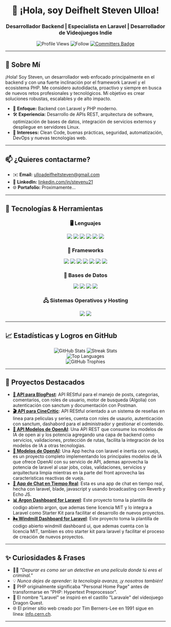 <h1 align="center">👋 ¡Hola, soy Deifhelt Steven Ulloa!</h1>
<h3 align="center">Desarrollador Backend | Especialista en Laravel | Desarrollador de Videojuegos Indie</h3>

<p align="center">
  <img src="https://komarev.com/ghpvc/?username=stevenu21&label=Profile%20Views&color=0e75b6&style=flat" alt="Profile Views" />
  <img src="https://img.shields.io/github/followers/stevenu21?label=Follow&style=social" alt="Follow" />
  <a href="https://user-badge.committers.top/nicaragua_private/StevenU21" target="_blank">
    <img src="https://user-badge.committers.top/nicaragua_private/StevenU21.svg" alt="Committers Badge" />
  </a>
</p>

---

## 🌟 Sobre Mí

¡Hola! Soy Steven, un desarrollador web enfocado principalmente en el backend y con una fuerte inclinación por el framework Laravel y el ecosistema PHP. Me considero autodidacta, proactivo y siempre en busca de nuevos retos profesionales y tecnológicos. Mi objetivo es crear soluciones robustas, escalables y de alto impacto.

- 🎯 **Enfoque:** Backend con Laravel y PHP moderno.
- 🛠️ **Experiencia:** Desarrollo de APIs REST, arquitectura de software, optimización de bases de datos, integración de servicios externos y despliegue en servidores Linux.
- 🚀 **Intereses:** Clean Code, buenas prácticas, seguridad, automatización, DevOps y nuevas tecnologías web.
---

## 📫 ¿Quieres contactarme?

- ✉️ **Email:** ulloadeifheltsteven@gmail.com
- 💼 **LinkedIn:** [linkedin.com/in/stevenu21](https://www.linkedin.com/in/deifhelt-ulloa-12b56323a/)
- 🌐 **Portafolio:** Proximamente...

---

## 🔧 Tecnologías & Herramientas

<div align="center">

<h3 align="center">🖥️ Lenguajes</h3>
<span>
  <img src="https://img.shields.io/badge/PHP-777BB4?style=for-the-badge&logo=php&logoColor=white"/>
  <img src="https://img.shields.io/badge/JavaScript-F7DF1E?style=for-the-badge&logo=javascript&logoColor=black"/>
  <img src="https://img.shields.io/badge/C%23-239120?style=for-the-badge&logo=c-sharp&logoColor=white"/>
  <img src="https://img.shields.io/badge/GDScript-478CBF?style=for-the-badge&logo=godot-engine&logoColor=white"/>
  <img src="https://img.shields.io/badge/HTML5-E34F26?style=for-the-badge&logo=html5&logoColor=white"/>
  <img src="https://img.shields.io/badge/CSS3-1572B6?style=for-the-badge&logo=css3&logoColor=white"/>
</span>

<br>

<h3 align="center">🚀 Frameworks</h3>
<span>
  <img src="https://img.shields.io/badge/Laravel-FF2D20?style=for-the-badge&logo=laravel&logoColor=white"/>
  <img src="https://img.shields.io/badge/Godot-483D8B?style=for-the-badge&logo=godot-engine&logoColor=white"/>
  <img src="https://img.shields.io/badge/.NET%20MAUI-512BD4?style=for-the-badge&logo=dotnet&logoColor=white"/>
  <img src="https://img.shields.io/badge/Bootstrap-7952B3?style=for-the-badge&logo=bootstrap&logoColor=white"/>
  <img src="https://img.shields.io/badge/Tailwind%20CSS-06B6D4?style=for-the-badge&logo=tailwindcss&logoColor=white"/>
  <img src="https://img.shields.io/badge/NPM-CB3837?style=for-the-badge&logo=npm&logoColor=white"/>
  <img src="https://img.shields.io/badge/Vite-646CFF?style=for-the-badge&logo=vite&logoColor=white"/>
</span>

<br>

<h3 align="center">💾 Bases de Datos</h3>
<span>
  <img src="https://img.shields.io/badge/MySQL-005C84?style=for-the-badge&logo=mysql&logoColor=white"/>
  <img src="https://img.shields.io/badge/Microsoft%20SQL%20Server-CC2927?style=for-the-badge&logo=microsoft%20sql%20server&logoColor=white"/>
  <img src="https://img.shields.io/badge/MariaDB-003545?style=for-the-badge&logo=mariadb&logoColor=white"/>
  <img src="https://img.shields.io/badge/SQLite-003B57?style=for-the-badge&logo=sqlite&logoColor=white"/>
</span>

<br>

<h3 align="center">🖧 Sistemas Operativos y Hosting</h3>
<span>
  <img src="https://img.shields.io/badge/Ubuntu-E95420?style=for-the-badge&logo=ubuntu&logoColor=white"/>
  <img src="https://img.shields.io/badge/Nginx-009639?style=for-the-badge&logo=nginx&logoColor=white"/>
</span>

</div>

---

## 📈 Estadísticas y Logros en GitHub

<div align="center">
  <img src="https://github-readme-stats.vercel.app/api?username=StevenU21&show_icons=true&theme=radical&hide_border=true&include_all_commits=true&count_private=true&card_width=500" alt="GitHub Stats"/>
  <img src="https://github-readme-streak-stats.herokuapp.com/?user=stevenu21&theme=radical&hide_border=true" alt="Streak Stats" />
  <br/>
  <img src="https://github-readme-stats.vercel.app/api/top-langs?username=stevenu21&layout=compact&theme=radical&hide_border=true" alt="Top Languages" />
  <br/>
  <img src="https://github-profile-trophy.vercel.app/?username=StevenU21&theme=radical&no-frame=true&column=4" alt="GitHub Trophies" />
</div>

---

## 🚀 Proyectos Destacados

- [**📰 API para BlogPost**](https://github.com/StevenU21/blog_post-api-backend): API REStful para el manejo de posts, categorias, comentarios, con roles de usuario, motor de busqueda (Algolia) con autenticación con sanctum y documentación con Postman.
- [**🎬 API para CineCritic**](https://github.com/StevenU21/cine-critic-api): API REStful orientado a un sistema de reseñas en linea para peliculas y series, cuenta con roles de usaurio, autenticación con sanctum, dashabord para el administrador y gestionar el contenido.
- [**🔌 API Modelos de OpenAI**](https://github.com/StevenU21/openAI-models-api): Una API REST que consume los modelos de IA de open ai y los potencia agregando una capa de backend como servicios, validaciones, protección de rutas, facilita la integración de los modelos de IA a otras tecnologias.
- [**🤖 Modelos de OpenAI**](https://github.com/StevenU21/laravel-inertia-vue-ai-models): Una App hecha con laravel e inertia con vuejs, es un proyecto completo implementando los principales modelos de IA que ofrece OpenAI con su servicio de API, ademas aprovecha la potencia de laravel al usar jobs, colas, validaciones, servicios y arquitectura limpia mientras en la parte del front aprovecha las caracteristicas reactivas de vuejs.
- [**💬 App de Chat en Tiempo Real**](https://github.com/StevenU21/laravel-reverb-chat): Esta es una app de chat en tiempo real, hecha con laravel, blade, javascript y usando broadcasting con Reverb y Echo JS.
- [**📊 Argon Dashboard for Laravel**](https://github.com/StevenU21/argon-laravel): Este proyecto toma la plantilla de codigo abierto argon, que ademas tiene licencia MIT y lo integra a Laravel como Starter Kit para facilitar el desarrollo de nuevos proyectos.
- [**🌬️ Windmill Dashboard for Laravel**](https://github.com/StevenU21/windmill-laravel): Este proyecto toma la plantilla de codigo abierto windmill dashboard ui, que ademas cuenta con la licencia MIT, tambien es otro starter kit para laravel y facilitar el proceso de creación de nuevos proyectos.

---

## ✨ Curiosidades & Frases

- 🕵️‍♂️ *"Depurar es como ser un detective en una película donde tú eres el criminal."*
- 💡 *Nunca dejes de aprender: la tecnología avanza, ¡y nosotros también!*
- 🐘 PHP originalmente significaba "Personal Home Page" antes de transformarse en "PHP: Hypertext Preprocessor".
- 🚀 El nombre "Laravel" se inspiró en el castillo "Laravale" del videojuego Dragon Quest.
- 🌐 El primer sitio web creado por Tim Berners-Lee en 1991 sigue en línea: [info.cern.ch](http://info.cern.ch).

---
